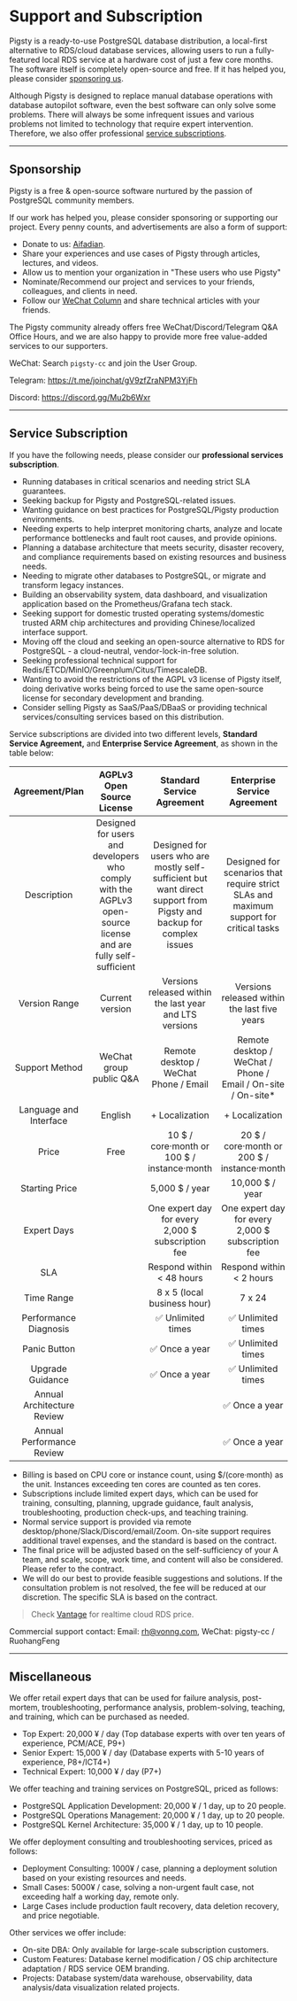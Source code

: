 # Support and Subscription

Pigsty is a ready-to-use PostgreSQL database distribution, a local-first alternative to RDS/cloud database services, allowing users to run a fully-featured local RDS service at a hardware cost of just a few core months. The software itself is completely open-source and free. If it has helped you, please consider [sponsoring us](#sponsorship).

Although Pigsty is designed to replace manual database operations with database autopilot software, even the best software can only solve some problems. There will always be some infrequent issues and various problems not limited to technology that require expert intervention. Therefore, we also offer professional [service subscriptions](#service-subscription).


------------------

## Sponsorship

Pigsty is a free & open-source software nurtured by the passion of PostgreSQL community members.

If our work has helped you, please consider sponsoring or supporting our project. Every penny counts, and advertisements are also a form of support:

- Donate to us:  [Aifadian](https://afdian.net/a/pigsty).
- Share your experiences and use cases of Pigsty through articles, lectures, and videos.
- Allow us to mention your organization in "These users who use Pigsty"
- Nominate/Recommend our project and services to your friends, colleagues, and clients in need.
- Follow our [WeChat Column](https://mp.weixin.qq.com/s/-E_-HZ7LvOze5lmzy3QbQA) and share technical articles with your friends.

The Pigsty community already offers free WeChat/Discord/Telegram Q&A Office Hours, and we are also happy to provide more free value-added services to our supporters.

WeChat: Search `pigsty-cc` and join the User Group.

Telegram: https://t.me/joinchat/gV9zfZraNPM3YjFh

Discord: https://discord.gg/Mu2b6Wxr


------------------

## Service Subscription

If you have the following needs, please consider our **professional services subscription**.

- Running databases in critical scenarios and needing strict SLA guarantees.
- Seeking backup for Pigsty and PostgreSQL-related issues.
- Wanting guidance on best practices for PostgreSQL/Pigsty production environments.
- Needing experts to help interpret monitoring charts, analyze and locate performance bottlenecks and fault root causes, and provide opinions.
- Planning a database architecture that meets security, disaster recovery, and compliance requirements based on existing resources and business needs.
- Needing to migrate other databases to PostgreSQL, or migrate and transform legacy instances.
- Building an observability system, data dashboard, and visualization application based on the Prometheus/Grafana tech stack.
- Seeking support for domestic trusted operating systems/domestic trusted ARM chip architectures and providing Chinese/localized interface support.
- Moving off the cloud and seeking an open-source alternative to RDS for PostgreSQL - a cloud-neutral, vendor-lock-in-free solution.
- Seeking professional technical support for Redis/ETCD/MinIO/Greenplum/Citus/TimescaleDB.
- Wanting to avoid the restrictions of the AGPL v3 license of Pigsty itself, doing derivative works being forced to use the same open-source license for secondary development and branding.
- Consider selling Pigsty as SaaS/PaaS/DBaaS or providing technical services/consulting services based on this distribution.

Service subscriptions are divided into two different levels, **Standard Service Agreement,** and **Enterprise Service Agreement**, as shown in the table below:

|       Agreement/Plan       |                  AGPLv3 Open Source License                  |                  Standard Service Agreement                  |                 Enterprise Service Agreement                 |
| :------------------------: | :----------------------------------------------------------: | :----------------------------------------------------------: | :----------------------------------------------------------: |
|        Description         | Designed for users and developers who comply with the AGPLv3 open-source license and are fully self-sufficient | Designed for users who are mostly self-sufficient but want direct support from Pigsty and backup for complex issues | Designed for scenarios that require strict SLAs and maximum support for critical tasks |
|       Version Range        |                       Current version                        |   Versions released within the last year and LTS versions    |         Versions released within the last five years         |
|       Support Method       |                   WeChat group public Q&A                    |         Remote desktop / WeChat <br /> Phone / Email         | Remote desktop / WeChat / Phone /<br /> Email / On-site / On-site* |
|   Language and Interface   |                           English                            |                        + Localization                        |                        + Localization                        |
|           Price            |                             Free                             |     10 \$ / core·month or <br/> 100 \$ / instance·month      |     20 \$ / core·month or <br/> 200 \$ / instance·month      |
|       Starting Price       |                                                              |                        5,000 $ / year                        |                       10,000 $ / year                        |
|        Expert Days         |                                                              |      One expert day for every 2,000 $ subscription fee       |      One expert day for every 2,000 $ subscription fee       |
|            SLA             |                                                              |                  Respond within < 48 hours                   |                   Respond within < 2 hours                   |
|         Time Range         |                                                              |                 8 x 5 (local business hour)                  |                            7 x 24                            |
|   Performance Diagnosis    |                                                              |                      ✅ Unlimited times                       |                      ✅ Unlimited times                       |
|        Panic Button        |                                                              |                        ✅ Once a year                         |                      ✅ Unlimited times                       |
|      Upgrade Guidance      |                                                              |                        ✅ Once a year                         |                      ✅ Unlimited times                       |
| Annual Architecture Review |                                                              |                                                              |                        ✅ Once a year                         |
| Annual Performance Review  |                                                              |                                                              |                        ✅ Once a year                         |

- Billing is based on CPU core or instance count, using $/(core·month) as the unit. Instances exceeding ten cores are counted as ten cores.
- Subscriptions include limited expert days, which can be used for training, consulting, planning, upgrade guidance, fault analysis, troubleshooting, production check-ups, and teaching training.
- Normal service support is provided via remote desktop/phone/Slack/Discord/email/Zoom. On-site support requires additional travel expenses, and the standard is based on the contract.
- The final price will be adjusted based on the self-sufficiency of your A team, and scale, scope, work time, and content will also be considered. Please refer to the contract.
- We will do our best to provide feasible suggestions and solutions. If the consultation problem is not resolved, the fee will be reduced at our discretion. The specific SLA is based on the contract.

> Check [Vantage](https://instances.vantage.sh/) for realtime cloud RDS price.

Commercial support contact: Email: [rh@vonng.com](mailto:rh@vonng.com), WeChat: pigsty-cc / RuohangFeng


------------------

## Miscellaneous

We offer retail expert days that can be used for failure analysis, post-mortem, troubleshooting, performance analysis, problem-solving, teaching, and training, which can be purchased as needed.

- Top Expert: 20,000 ¥ / day (Top database experts with over ten years of experience, PCM/ACE, P9+)
- Senior Expert: 15,000 ¥ / day (Database experts with 5-10 years of experience, P8+/ICT4+)
- Technical Expert: 10,000 ¥ / day (P7+)

We offer teaching and training services on PostgreSQL, priced as follows:

- PostgreSQL Application Development: 20,000 ¥ / 1 day, up to 20 people.
- PostgreSQL Operations Management: 20,000 ¥ / 1 day, up to 20 people.
- PostgreSQL Kernel Architecture: 35,000 ¥ / 1 day, up to 10 people.

We offer deployment consulting and troubleshooting services, priced as follows:

- Deployment Consulting: 1000¥ / case, planning a deployment solution based on your existing resources and needs.
- Small Cases: 5000¥ / case, solving a non-urgent fault case, not exceeding half a working day, remote only.
- Large Cases include production fault recovery, data deletion recovery, and price negotiable.

Other services we offer include:

- On-site DBA: Only available for large-scale subscription customers.
- Custom Features: Database kernel modification / OS chip architecture adaptation / RDS service OEM branding.
- Projects: Database system/data warehouse, observability, data analysis/data visualization related projects.